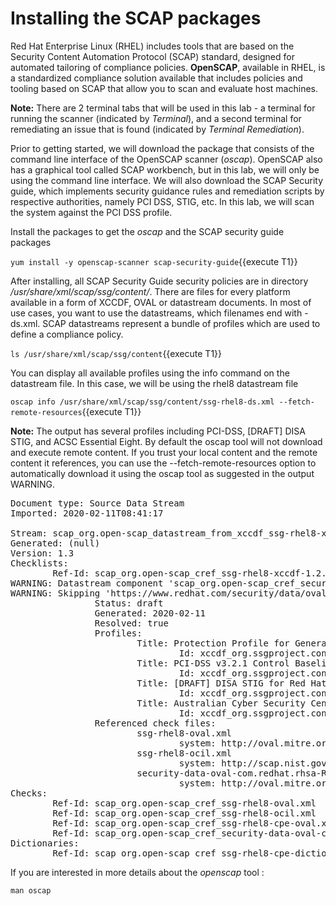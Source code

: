 # Installing the SCAP packages

Red Hat Enterprise Linux (RHEL) includes tools that are based on the Security Content Automation Protocol (SCAP) standard, designed for automated tailoring of compliance policies. **OpenSCAP**, available in RHEL, is a standardized compliance solution available that includes policies and tooling based on SCAP that allow you to scan and evaluate host machines. 

__Note:__ There are 2 terminal tabs that will be used in this lab - a terminal for running the scanner (indicated by *Terminal*), and a second terminal for remediating an issue that is found (indicated by *Terminal Remediation*).

Prior to getting started, we will download the package that consists of the command line interface of the OpenSCAP scanner (*oscap*). OpenSCAP also has a graphical tool called SCAP workbench, but in this lab, we will only be using the command line interface. We will also download the SCAP Security guide, which implements security guidance rules and remediation scripts by respective authorities, namely PCI DSS, STIG, etc. In this lab, we will scan the system against the PCI DSS profile. 

Install the packages to get the *oscap* and the SCAP security guide packages

`yum install -y openscap-scanner scap-security-guide`{{execute T1}}

After installing, all SCAP Security Guide security policies are in directory */usr/share/xml/scap/ssg/content/*. There are files for every platform available in a form of XCCDF, OVAL or datastream documents. In most of use cases, you want to use the datastreams, which filenames end with -ds.xml. SCAP datastreams represent a bundle of profiles which are used to define a compliance policy.

`ls /usr/share/xml/scap/ssg/content`{{execute T1}}

You can display all available profiles using the info command on the datastream file. In this case, we will be using the rhel8 datastream file 

`oscap info /usr/share/xml/scap/ssg/content/ssg-rhel8-ds.xml --fetch-remote-resources`{{execute T1}}

__Note:__ The output has several profiles including PCI-DSS, [DRAFT] DISA STIG, and ACSC Essential Eight. By default the oscap tool will not 
download and execute remote content. If you trust your local content and the remote content it references, you can use the --fetch-remote-resources 
option to automatically download it using the oscap tool as suggested in the output WARNING. 

<pre class="file">
Document type: Source Data Stream
Imported: 2020-02-11T08:41:17

Stream: scap_org.open-scap_datastream_from_xccdf_ssg-rhel8-xccdf-1.2.xml
Generated: (null)
Version: 1.3
Checklists:
        Ref-Id: scap_org.open-scap_cref_ssg-rhel8-xccdf-1.2.xml
WARNING: Datastream component 'scap_org.open-scap_cref_security-data-oval-com.redhat.rhsa-RHEL8.xml' points out to the remote 'https://www.redhat.com/security/data/oval/com.redhat.rhsa-RHEL8.xml'. Use '--fetch-remote-resources' option to download it.
WARNING: Skipping 'https://www.redhat.com/security/data/oval/com.redhat.rhsa-RHEL8.xml' file which is referenced from datastream
                Status: draft
                Generated: 2020-02-11
                Resolved: true
                Profiles:
                        Title: Protection Profile for General Purpose Operating Systems
                                Id: xccdf_org.ssgproject.content_profile_ospp
                        Title: PCI-DSS v3.2.1 Control Baseline for Red Hat EnterpriseLinux 8
                                Id: xccdf_org.ssgproject.content_profile_pci-dss
                        Title: [DRAFT] DISA STIG for Red Hat Enterprise Linux 8
                                Id: xccdf_org.ssgproject.content_profile_stig
                        Title: Australian Cyber Security Centre (ACSC) Essential Eight
                                Id: xccdf_org.ssgproject.content_profile_e8
                Referenced check files:
                        ssg-rhel8-oval.xml
                                system: http://oval.mitre.org/XMLSchema/oval-definitions-5
                        ssg-rhel8-ocil.xml
                                system: http://scap.nist.gov/schema/ocil/2
                        security-data-oval-com.redhat.rhsa-RHEL8.xml
                                system: http://oval.mitre.org/XMLSchema/oval-definitions-5
Checks:
        Ref-Id: scap_org.open-scap_cref_ssg-rhel8-oval.xml
        Ref-Id: scap_org.open-scap_cref_ssg-rhel8-ocil.xml
        Ref-Id: scap_org.open-scap_cref_ssg-rhel8-cpe-oval.xml
        Ref-Id: scap_org.open-scap_cref_security-data-oval-com.redhat.rhsa-RHEL8.xml
Dictionaries:
        Ref-Id: scap_org.open-scap_cref_ssg-rhel8-cpe-dictionary.xml
</pre>

If you are interested in more details about the *openscap* tool :

`man oscap`
